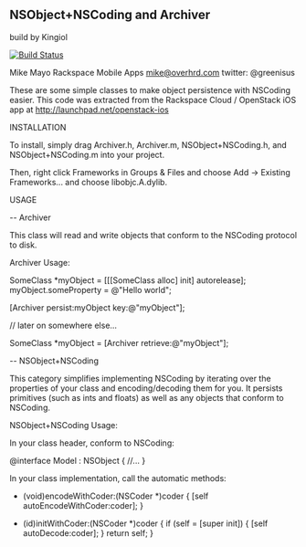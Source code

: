 NSObject+NSCoding and Archiver
------------------------------

build by Kingiol

[![Build Status](https://travis-ci.org/kingiol/NSObject-NSCoding.png?branch=master)](https://travis-ci.org/kingiol/NSObject-NSCoding)

Mike Mayo
Rackspace Mobile Apps
mike@overhrd.com
twitter: @greenisus

These are some simple classes to make object persistence with NSCoding easier.  This code was extracted from
the Rackspace Cloud / OpenStack iOS app at http://launchpad.net/openstack-ios

INSTALLATION

To install, simply drag Archiver.h, Archiver.m, NSObject+NSCoding.h, and NSObject+NSCoding.m into your project.

Then, right click Frameworks in Groups & Files and choose Add -> Existing Frameworks... and choose libobjc.A.dylib.

USAGE

-- Archiver

This class will read and write objects that conform to the NSCoding protocol to disk.

Archiver Usage:

SomeClass *myObject = [[[SomeClass alloc] init] autorelease];
myObject.someProperty = @"Hello world";

[Archiver persist:myObject key:@"myObject"];

// later on somewhere else...

SomeClass *myObject = [Archiver retrieve:@"myObject"];

-- NSObject+NSCoding

This category simplifies implementing NSCoding by iterating over the properties of your
class and encoding/decoding them for you.  It persists primitives (such as ints and floats)
as well as any objects that conform to NSCoding.

NSObject+NSCoding Usage:

In your class header, conform to NSCoding:

@interface Model : NSObject <NSCoding> {
//...
}

In your class implementation, call the automatic methods:

- (void)encodeWithCoder:(NSCoder *)coder {
    [self autoEncodeWithCoder:coder];
}

- (id)initWithCoder:(NSCoder *)coder {
    if (self = [super init]) {
        [self autoDecode:coder];
    }
    return self;
}